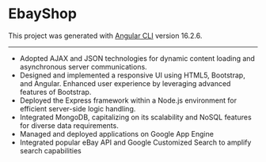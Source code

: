 # EbayShop

This project was generated with [Angular CLI](https://github.com/angular/angular-cli) version 16.2.6.
***
* Adopted AJAX and JSON technologies for dynamic content loading and asynchronous server communications.
* Designed and implemented a responsive UI using HTML5, Bootstrap, and Angular. Enhanced user experience by leveraging advanced features of Bootstrap.
* Deployed the Express framework within a Node.js environment for efficient server-side logic handling.
* Integrated MongoDB, capitalizing on its scalability and NoSQL features for diverse data requirements.
* Managed and deployed applications on Google App Engine
* Integrated popular eBay API and Google Customized Search to amplify search capabilities
